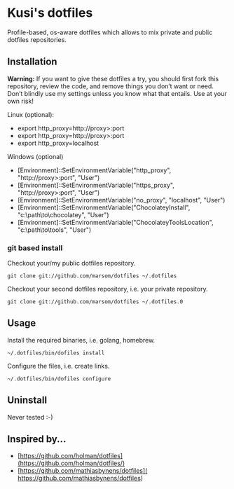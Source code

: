 # Kusi's dotfiles

Profile-based, os-aware dotfiles which allows to mix private and public dotfiles repositories.

## Installation

**Warning:** If you want to give these dotfiles a try, 
you should first fork this repository, review the code, and remove things you don’t want or need. Don’t blindly use my settings unless you know what that entails. Use at your own risk!

Linux (optional):
* export http_proxy=http://proxy>:port
* export http_proxy=http://proxy>:port
* export http_proxy=localhost

Windows (optional)
* [Environment]::SetEnvironmentVariable("http_proxy", "http://proxy>:port", "User")
* [Environment]::SetEnvironmentVariable("https_proxy", "http://proxy>:port", "User")
* [Environment]::SetEnvironmentVariable("no_proxy", "localhost", "User")
* [Environment]::SetEnvironmentVariable("ChocolateyInstall", "c:\\path\\to\\chocolatey", "User")
* [Environment]::SetEnvironmentVariable("ChocolateyToolsLocation", "c:\\path\\to\\tools", "User")

### git based install

Checkout your/my public dotfiles repository.

```terminal
git clone git://github.com/marsom/dotfiles ~/.dotfiles
```

Checkout your second dotfiles repository, i.e. your private repository.

```terminal
git clone git://github.com/marsom/dotfiles ~/.dotfiles.0
```

## Usage

Install the required binaries, i.e. golang, homebrew.
```terminal
~/.dotfiles/bin/dofiles install
```

Configure the files, i.e. create links.
```terminal
~/.dotfiles/bin/dofiles configure
```

## Uninstall
Never tested :-)

## Inspired by...
- [https://github.com/holman/dotfiles](https://github.com/holman/dotfiles/) 
- [https://github.com/mathiasbynens/dotfiles]( https://github.com/mathiasbynens/dotfiles)
